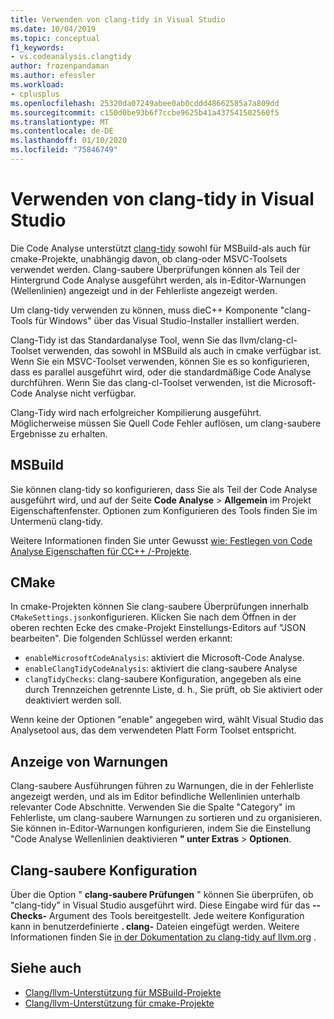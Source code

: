 ```yaml
---
title: Verwenden von clang-tidy in Visual Studio
ms.date: 10/04/2019
ms.topic: conceptual
f1_keywords:
- vs.codeanalysis.clangtidy
author: frozenpandaman
ms.author: efessler
ms.workload:
- cplusplus
ms.openlocfilehash: 25320da07249abee0ab0cddd48662585a7a809dd
ms.sourcegitcommit: c150d0be93b6f7ccbe9625b41a437541502560f5
ms.translationtype: MT
ms.contentlocale: de-DE
ms.lasthandoff: 01/10/2020
ms.locfileid: "75846749"
---
```

# <a name="using-clang-tidy-in-visual-studio"></a>Verwenden von clang-tidy in Visual Studio

Die Code Analyse unterstützt [clang-tidy](https://clang.llvm.org/extra/clang-tidy/) sowohl für MSBuild-als auch für cmake-Projekte, unabhängig davon, ob clang-oder MSVC-Toolsets verwendet werden. Clang-saubere Überprüfungen können als Teil der Hintergrund Code Analyse ausgeführt werden, als in-Editor-Warnungen (Wellenlinien) angezeigt und in der Fehlerliste angezeigt werden.

Um clang-tidy verwenden zu können, muss dieC++ Komponente "clang-Tools für Windows" über das Visual Studio-Installer installiert werden.

Clang-Tidy ist das Standardanalyse Tool, wenn Sie das llvm/clang-cl-Toolset verwenden, das sowohl in MSBuild als auch in cmake verfügbar ist. Wenn Sie ein MSVC-Toolset verwenden, können Sie es so konfigurieren, dass es parallel ausgeführt wird, oder die standardmäßige Code Analyse durchführen. Wenn Sie das clang-cl-Toolset verwenden, ist die Microsoft-Code Analyse nicht verfügbar.

Clang-Tidy wird nach erfolgreicher Kompilierung ausgeführt. Möglicherweise müssen Sie Quell Code Fehler auflösen, um clang-saubere Ergebnisse zu erhalten.


## <a name="msbuild"></a>MSBuild

Sie können clang-tidy so konfigurieren, dass Sie als Teil der Code Analyse ausgeführt wird, und auf der Seite **Code Analyse** > **Allgemein** im Projekt Eigenschaftenfenster. Optionen zum Konfigurieren des Tools finden Sie im Untermenü clang-tidy.

Weitere Informationen finden Sie unter Gewusst [wie: Festlegen von Code Analyse Eigenschaften für CC++ /-Projekte](../code-quality/how-to-set-code-analysis-properties-for-c-cpp-projects.md).

## <a name="cmake"></a>CMake

In cmake-Projekten können Sie clang-saubere Überprüfungen innerhalb `CMakeSettings.json`konfigurieren. Klicken Sie nach dem Öffnen in der oberen rechten Ecke des cmake-Projekt Einstellungs-Editors auf "JSON bearbeiten". Die folgenden Schlüssel werden erkannt:

- `enableMicrosoftCodeAnalysis`: aktiviert die Microsoft-Code Analyse.
- `enableClangTidyCodeAnalysis`: aktiviert die clang-saubere Analyse
- `clangTidyChecks`: clang-saubere Konfiguration, angegeben als eine durch Trennzeichen getrennte Liste, d. h., Sie prüft, ob Sie aktiviert oder deaktiviert werden soll.

Wenn keine der Optionen "enable" angegeben wird, wählt Visual Studio das Analysetool aus, das dem verwendeten Platt Form Toolset entspricht.

## <a name="warning-display"></a>Anzeige von Warnungen

Clang-saubere Ausführungen führen zu Warnungen, die in der Fehlerliste angezeigt werden, und als im Editor befindliche Wellenlinien unterhalb relevanter Code Abschnitte. Verwenden Sie die Spalte "Category" im Fehlerliste, um clang-saubere Warnungen zu sortieren und zu organisieren. Sie können in-Editor-Warnungen konfigurieren, indem Sie die Einstellung "Code Analyse Wellenlinien deaktivieren **" unter Extras** > **Optionen**.

## <a name="clang-tidy-configuration"></a>Clang-saubere Konfiguration

Über die Option " **clang-saubere Prüfungen** " können Sie überprüfen, ob "clang-tidy" in Visual Studio ausgeführt wird. Diese Eingabe wird für das **--Checks-** Argument des Tools bereitgestellt. Jede weitere Konfiguration kann in benutzerdefinierte **. clang-** Dateien eingefügt werden. Weitere Informationen finden Sie [in der Dokumentation zu clang-tidy auf llvm.org](https://clang.llvm.org/extra/clang-tidy/) .

## <a name="see-also"></a>Siehe auch

- [Clang/llvm-Unterstützung für MSBuild-Projekte](https://devblogs.microsoft.com/cppblog/clang-llvm-support-for-msbuild-projects/)
- [Clang/llvm-Unterstützung für cmake-Projekte](https://devblogs.microsoft.com/cppblog/visual-studio-cmake-support-clang-llvm-cmake-3-14-vcpkg-and-performance-improvements/)
